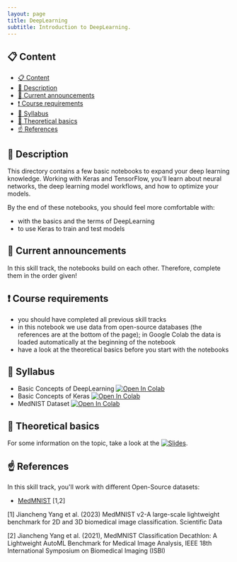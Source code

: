 ```yaml
---
layout: page
title: DeepLearning
subtitle: Introduction to DeepLearning.
---
```


## 📋 Content
- [📋 Content](#-content)
- [📄 Description](#-description)
- [📣 Current announcements](#-current-announcements)
- [❗ Course requirements](#-course-requirements)
- [📒 Syllabus](#-syllabus)
- [📝 Theoretical basics](#-theoretical-basics)
- [☝️ References](#️-references)


## 📄 Description
This directory contains a few basic notebooks to expand your deep learning knowledge. Working with Keras and TensorFlow, you’ll learn about neural networks, the deep learning model workflows, and how to optimize your models.

By the end of these notebooks, you should feel more comfortable with:
- with the basics and the terms of DeepLearning
- to use Keras to train and test models


## 📣 Current announcements
In this skill track, the notebooks build on each other. Therefore, complete them in the order given!


## ❗ Course requirements
- you should have completed all previous skill tracks
- in this notebook we use data from open-source databases (the references are at the bottom of the page); in Google Colab the data is loaded automatically at the beginning of the notebook
- have a look at the theoretical basics before you start with the notebooks


## 📒 Syllabus
- Basic Concepts of DeepLearning <a href="https://colab.research.google.com/github/University-Clinic-of-Neuroradiology/python-bootcamp/blob/main/notebooks/DeepLearning/01_introduction_DL.ipynb"><img src="https://colab.research.google.com/assets/colab-badge.svg" alt="Open In Colab"/></a>
- Basic Concepts of Keras <a href="https://colab.research.google.com/github/University-Clinic-of-Neuroradiology/python-bootcamp/blob/main/notebooks/DeepLearning/02_introduction_keras.ipynb"><img src="https://colab.research.google.com/assets/colab-badge.svg" alt="Open In Colab"/></a>
- MedNIST Dataset <a href="https://colab.research.google.com/github/University-Clinic-of-Neuroradiology/python-bootcamp/blob/main/notebooks/DeepLearning/03_introduction_MNIST.ipynb"><img src="https://colab.research.google.com/assets/colab-badge.svg" alt="Open In Colab"/></a>


## 📝 Theoretical basics
For some information on the topic, take a look at the [![Slides](https://img.shields.io/badge/Go%20to-slides-pink.svg)](https://raw.githack.com/University-Clinic-of-Neuroradiology/python-bootcamp/main/notebooks/DeepLearning/slides/DeepLearning.slides.html#/).


## ☝️ References

In this skill track, you'll work with different Open-Source datasets:
- [MedMNIST](https://medmnist.com/) [1,2]

<a id="1">[1]</a>
Jiancheng Yang et al. (2023)
MedMNIST v2-A large-scale lightweight benchmark for 2D and 3D biomedical image classification.
Scientific Data

<a id="2">[2]</a> 
Jiancheng Yang et al. (2021),
MedMNIST Classification Decathlon: A Lightweight AutoML Benchmark for Medical Image Analysis,
IEEE 18th International Symposium on Biomedical Imaging (ISBI)